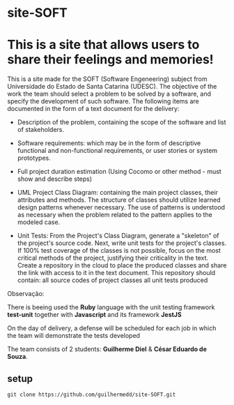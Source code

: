 # site-SOFT

# This is a site that allows users to share their feelings and memories!  

This is a site made for the SOFT (Software Engeneering) subject from Universidade do Estado de Santa Catarina (UDESC). The objective of the work the team should select a problem to be solved by a software, and specify the development of such software. The following items are documented in the form of a text document for the delivery:

- Description of the problem, containing the scope of the software and list of stakeholders.

- Software requirements: which may be in the form of descriptive functional and non-functional requirements, or user stories or system prototypes.

- Full project duration estimation (Using Cocomo or other method - must show and describe steps)

- UML Project Class Diagram: containing the main project classes, their attributes and methods. The structure of classes should utilize learned design patterns whenever necessary. The use of patterns is understood as necessary when the problem related to the pattern applies to the modeled case.

- Unit Tests: From the Project's Class Diagram, generate a "skeleton" of the project's source code. Next, write unit tests for the project's classes. If 100% test coverage of the classes is not possible, focus on the most critical methods of the project, justifying their criticality in the text. Create a repository in the cloud to place the produced classes and share the link with access to it in the text document. This repository should contain:
all source codes of project classes
all unit tests produced

Observação: 

There is beeing used the **Ruby** language with the unit testing framework **test-unit** together with **Javascript** and its framework **JestJS**

On the day of delivery, a defense will be scheduled for each job in which the team will demonstrate the tests developed

The team consists of 2 students: **Guilherme Diel** & **César Eduardo de Souza**. 

## setup

```console
git clone https://github.com/guilhermedd/site-SOFT.git
```





